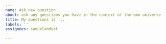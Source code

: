 ```yaml
---
name: Ask new question
about: ask any questions you have in the context of the omo universe
title: My questions is ...
labels: ''
assignees: samuelandert

---
```



